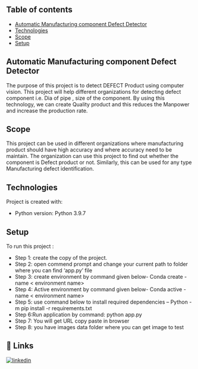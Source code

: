 ## Table of contents
* [Automatic Manufacturing component Defect Detector](#general-info)
* [Technologies](#technologies)
* [Scope](#Scope)
* [Setup](#setup)


## Automatic Manufacturing component Defect Detector
The purpose of this project is to detect DEFECT Product using computer vision. 
This project will help different organizations for detecting defect component i.e. Dia of pipe , size of the component. 
By using this technology, we can create Quality product and this reduces the Manpower and increase the production rate.

## Scope
This project can be used in different organizations where manufacturing product should have high accuracy and where 
accuracy need to be maintain. The organization can use this project to find out whether the component is Defect product or not. 
Similarly, this can be used for any type Manufacturing defect identification.

## Technologies
Project is created with:
* Python version: Python 3.9.7

## Setup
To run this project : 
* Step 1: create the copy of the project.
* Step 2: open commend prompt and change your current path to folder where you can find  ‘app.py’ file
* Step 3: create environment by command given below-
Conda create -name < environment  name>
* Step 4: Active environment by command given below-
Conda active -name < environment  name>
* Step 5: use command below to install required dependencies – 
Python -m pip install -r requirements.txt
* Step 6:Run application by command: python app.py
* Step 7: You will get URL copy paste in browser
* Step 8: you have images data folder where you can get image to test

## 🔗 Links

[![linkedin](https://img.shields.io/badge/linkedin-0A66C2?style=for-the-badge&logo=linkedin&logoColor=white)](https://www.linkedin.com/in/naveenprabaharan-selvaraj-86771016b/)
